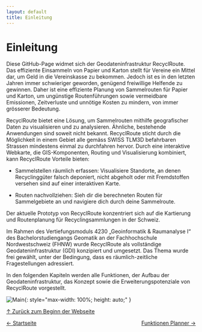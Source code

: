 ```yaml
---
layout: default
title: Einleitung
---
```

<a id="top"></a>

# Einleitung

Diese GitHub-Page widmet sich der Geodateninfrastruktur RecyclRoute. Das effiziente Einsammeln von Papier und Karton stellt für Vereine ein Mittel dar, um Geld in die Vereinskasse zu bekommen. Jedoch ist es in den letzten Jahren immer schwieriger geworden, genügend freiwillige Helfende zu gewinnen. Daher ist eine effiziente Planung von Sammelrouten für Papier und Karton, um ungünstige Routenführungen sowie vermeidbare Emissionen, Zeitverluste und unnötige Kosten zu mindern, von immer grösserer Bedeutung.

RecyclRoute bietet eine Lösung, um Sammelrouten mithilfe geografischer Daten zu visualisieren und zu analysieren. Ähnliche, bestehende Anwendungen sind soweit nicht bekannt. RecyclRoute sticht durch die Möglichkeit in einem Gebiet alle gemäss SWISS TLM3D befahrbaren Strassen mindestens einmal zu durchfahren hervor. Durch eine interaktive Webkarte, die GIS-Komponenten, Routing und Visualisierung kombiniert, kann RecyclRoute Vorteile bieten:

- Sammelstellen räumlich erfassen: Visualisiere Standorte, an denen Recyclinggüter falsch deponiert, nicht abgeholt oder mit Fremdstoffen versehen sind auf einer interaktiven Karte.

- Routen nachvollziehen: Sieh dir die berechneten Routen für Sammelgebiete an und navigiere dich durch deine Sammelroute.

Der aktuelle Prototyp von RecyclRoute konzentriert sich auf die Kartierung und Routenplanung für Recyclingsammlungen in der Schweiz.

Im Rahmen des Vertiefungsmoduls 4230 „Geoinformatik & Raumanalyse I“ des Bachelorstudiengangs Geomatik an der Fachhochschule Nordwestschweiz (FHNW) wurde RecyclRoute als vollständige Geodateninfrastruktur (GDI) konzipiert und umgesetzt. Das Thema wurde frei gewählt, unter der Bedingung, dass es räumlich-zeitliche Fragestellungen adressiert.

In den folgenden Kapiteln werden alle Funktionen, der Aufbau der Geodateninfrastruktur, das Konzept sowie die Erweiterungspotenziale von RecyclRoute vorgestellt.

![Main](assets/GIFs/main.gif){: style="max-width: 100%; height: auto;" }

[↑ Zurück zum Beginn der Webseite](#top) 

<div style="display: flex; justify-content: space-between;">
  <div>
    <a href="index.html">← Startseite</a>
  </div>
  <div>
    <a href="funktionen_planner.html">Funktionen Planner →</a>
  </div>
</div>
